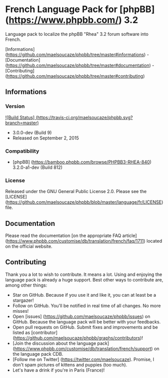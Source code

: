 # French Language Pack for [phpBB] (https://www.phpbb.com/) 3.2

Language pack to localize the phpBB "Rhea" 3.2 forum software into French.

[Informations] (https://github.com/maelsoucaze/phpbb/tree/master#informations) - [Documentation] (https://github.com/maelsoucaze/phpbb/tree/master#documentation) - [Contributing] (https://github.com/maelsoucaze/phpbb/tree/master#contributing)

## Informations

### Version

[![Build Status] (https://travis-ci.org/maelsoucaze/phpbb.svg?branch=master)](https://travis-ci.org/maelsoucaze/phpbb)

- 3.0.0-dev (Build 9)
- Released on September 2, 2015

### Compatibility

- [phpBB] (https://bamboo.phpbb.com/browse/PHPBB3-RHEA-840) 3.2.0-a1-dev (Build 812)

### License

Released under the GNU General Public License 2.0. Please see the [LICENSE] (https://github.com/maelsoucaze/phpbb/blob/master/language/fr/LICENSE) file.

## Documentation

Please read the documentation [on the appropriate FAQ article] (https://www.phpbb.com/customise/db/translation/french/faq/1711) located on the official website.

## Contributing

Thank you a lot to wish to contribute. It means a lot. Using and enjoying the language pack is already a huge support. Best other ways to contribute are, among other things:

- Star on GitHub. Because if you use it and like it, you can at least be a stargazer!
- Follow on GitHub. You'll be notified in real time of all changes. No more misses!
- Open [issues] (https://github.com/maelsoucaze/phpbb/issues) on GitHub. Because the language pack will be better with your feedbacks.
- Open pull requests on GitHub. Submit fixes and improvements and be listed as [contributor] (https://github.com/maelsoucaze/phpbb/graphs/contributors)!
- [Join the discussion about the language pack] (https://www.phpbb.com/customise/db/translation/french/support) on the language pack CDB.
- [Follow me on Twitter] (https://twitter.com/maelsoucaze). Promise, I don't spam pictures of kittens and puppies (too much).
- Let's have a drink if you're in Paris (France)!
